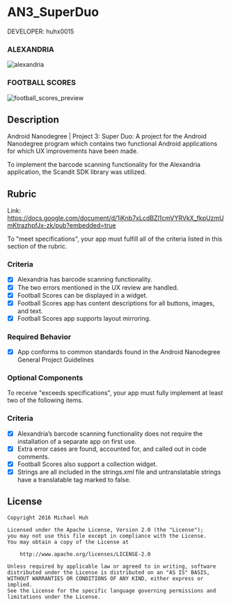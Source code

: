 AN3_SuperDuo
==================

DEVELOPER: huhx0015

### ALEXANDRIA
![alexandria](https://cloud.githubusercontent.com/assets/1645482/13560869/448d85f6-e468-11e5-9c55-2bdec9555bdb.gif)

### FOOTBALL SCORES
![football_scores_preview](https://cloud.githubusercontent.com/assets/1645482/13560926/f98215d0-e468-11e5-9581-d4c8a1591068.gif)

## Description

Android Nanodegree | Project 3: Super Duo: A project for the Android Nanodegree program which contains two functional Android applications for which UX improvements have been made.

To implement the barcode scanning functionality for the Alexandria application, the Scandit SDK library was utilized.

## Rubric

Link: https://docs.google.com/document/d/1jKnb7xLcdBZl1cmVYRVkX_fkpUzmUmKtrazhpfJx-zk/pub?embedded=true

To "meet specifications", your app must fulfill all of the criteria listed in this section of the rubric.

### Criteria

- [x] Alexandria has barcode scanning functionality.
- [x] The two errors mentioned in the UX review are handled.
- [x] Football Scores can be displayed in a widget.
- [x] Football Scores app has content descriptions for all buttons, images, and text.
- [x] Football Scores app supports layout mirroring.
	
### Required Behavior
	
- [x] App conforms to common standards found in the Android Nanodegree General Project Guidelines
	
### Optional Components

To receive "exceeds specifications", your app must fully implement at least two of the following items.

### Criteria

- [x] Alexandria’s barcode scanning functionality does not require the installation of a separate app on first use.
- [x] Extra error cases are found, accounted for, and called out in code comments.
- [x] Football Scores also support a collection widget.
- [x] Strings are all included in the strings.xml file and untranslatable strings have a translatable tag marked to false.

## License

    Copyright 2016 Michael Huh

    Licensed under the Apache License, Version 2.0 (the "License");
    you may not use this file except in compliance with the License.
    You may obtain a copy of the License at

        http://www.apache.org/licenses/LICENSE-2.0

    Unless required by applicable law or agreed to in writing, software
    distributed under the License is distributed on an "AS IS" BASIS,
    WITHOUT WARRANTIES OR CONDITIONS OF ANY KIND, either express or implied.
    See the License for the specific language governing permissions and
    limitations under the License.
